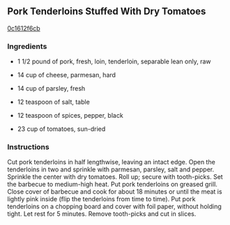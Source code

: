## Pork Tenderloins Stuffed With Dry Tomatoes

[0c1612f6cb](http://www.food.com/recipe/pork-tenderloins-stuffed-with-dry-tomatoes-277012)

### Ingredients

 - 1 1/2 pound of pork, fresh, loin, tenderloin, separable lean only, raw

 - 14 cup of cheese, parmesan, hard

 - 14 cup of parsley, fresh

 - 12 teaspoon of salt, table

 - 12 teaspoon of spices, pepper, black

 - 23 cup of tomatoes, sun-dried

### Instructions

Cut pork tenderloins in half lengthwise, leaving an intact edge. Open the tenderloins in two and sprinkle with parmesan, parsley, salt and pepper. Sprinkle the center with dry tomatoes. Roll up; secure with tooth-picks. Set the barbecue to medium-high heat. Put pork tenderloins on greased grill. Close cover of barbecue and cook for about 18 minutes or until the meat is lightly pink inside (flip the tenderloins from time to time). Put pork tenderloins on a chopping board and cover with foil paper, without holding tight. Let rest for 5 minutes. Remove tooth-picks and cut in slices.